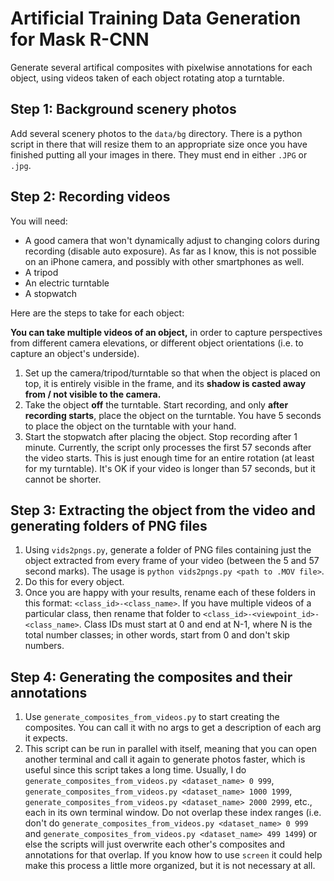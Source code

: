 # Artificial Training Data Generation for Mask R-CNN

Generate several artifical composites with pixelwise annotations for each object, using videos taken of each object rotating atop a turntable.

## Step 1: Background scenery photos

Add several scenery photos to the `data/bg` directory. There is a python script in there that will resize them to an appropriate size once you have finished putting all your images in there. They must end in either `.JPG` or `.jpg`.

## Step 2: Recording videos

You will need: 

* A good camera that won't dynamically adjust to changing colors during recording (disable auto exposure). As far as I know, this is not possible on an iPhone camera, and possibly with other smartphones as well.
* A tripod
* An electric turntable
* A stopwatch

Here are the steps to take for each object:

**You can take multiple videos of an object,** in order to capture perspectives from different camera elevations, or different object orientations (i.e. to capture an object's underside).

1. Set up the camera/tripod/turntable so that when the object is placed on top, it is entirely visible in the frame, and its **shadow is casted away from / not visible to the camera.**
2. Take the object **off** the turntable. Start recording, and only **after recording starts**, place the object on the turntable. You have 5 seconds to place the object on the turntable with your hand. 
3. Start the stopwatch after placing the object. Stop recording after 1 minute. Currently, the script only processes the first 57 seconds after the video starts. This is just enough time for an entire rotation (at least for my turntable). It's OK if your video is longer than 57 seconds, but it cannot be shorter.

## Step 3: Extracting the object from the video and generating folders of PNG files

1. Using `vids2pngs.py`, generate a folder of PNG files containing just the object extracted from every frame of your video (between the 5 and 57 second marks). The usage is `python vids2pngs.py <path to .MOV file>`.
2. Do this for every object.
3. Once you are happy with your results, rename each of these folders in this format: `<class_id>-<class_name>`. If you have multiple videos of a particular class, then rename that folder to `<class_id>-<viewpoint_id>-<class_name>`. Class IDs must start at 0 and end at N-1, where N is the total number classes; in other words, start from 0 and don't skip numbers. 

## Step 4: Generating the composites and their annotations

1. Use `generate_composites_from_videos.py` to start creating the composites. You can call it with no args to get a description of each arg it expects. 
2. This script can be run in parallel with itself, meaning that you can open another terminal and call it again to generate photos faster, which is useful since this script takes a long time. Usually, I do `generate_composites_from_videos.py <dataset_name> 0 999`, `generate_composites_from_videos.py <dataset_name> 1000 1999`, `generate_composites_from_videos.py <dataset_name> 2000 2999`, etc., each in its own terminal window. Do not overlap these index ranges (i.e. don't do `generate_composites_from_videos.py <dataset_name> 0 999` and `generate_composites_from_videos.py <dataset_name> 499 1499`) or else the scripts will just overwrite each other's composites and annotations for that overlap. If you know how to use `screen` it could help make this process a little more organized, but it is not necessary at all. 
